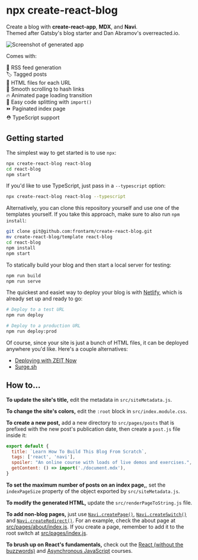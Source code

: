 npx create-react-blog
=====================

Create a blog with **create-react-app**, **MDX**, and **Navi**.<br />
Themed after Gatsby's blog starter and Dan Abramov's overreacted.io.

![Screenshot of generated app](./media/scrennshot.png)

Comes with:

📡 RSS feed generation<br />
🏷️ Tagged posts<br />
🚀 HTML files for each URL<br />
📜 Smooth scrolling to hash links<br />
🔥 Animated page loading transition<br />
🔗 Easy code splitting with `import()`<br />
⏩ Paginated index page<br />
⛑ TypeScript support


Getting started
---------------

The simplest way to get started is to use `npx`:

```bash
npx create-react-blog react-blog
cd react-blog
npm start
```

If you'd like to use TypeScript, just pass in a `--typescript` option:

```bash
npx create-react-blog react-blog --typescript
```

Alternatively, you can clone this repository yourself and use one of the templates yourself. If you take this approach, make sure to also run `npm install`:

```bash
git clone git@github.com:frontarm/create-react-blog.git
mv create-react-blog/template react-blog
cd react-blog
npm install
npm start
```

To statically build your blog and then start a local server for testing:

```bash
npm run build
npm run serve
```

The quickest and easiet way to deploy your blog is with [Netlify](https://netlify.com/), which is already set up and ready to go:

```bash
# Deploy to a test URL
npm run deploy

# Deploy to a production URL
npm run deploy:prod
```

Of course, since your site is just a bunch of HTML files, it can be deployed anywhere you'd like. Here's a couple alternatives:

- [Deploying with ZEIT Now](https://zeit.co/docs/v2/deployments/basics/)
- [Surge.sh](https://surge.sh/)


How to...
---------

**To update the site's title,** edit the metadata in `src/siteMetadata.js`.

**To change the site's colors,** edit the `:root` block in `src/index.module.css`.

**To create a new post,** add a new directory to `src/pages/posts` that is prefixed with the new post's publication date, then create a `post.js` file inside it:

```jsx
export default {
  title: `Learn How To Build This Blog From Scratch`,
  tags: ['react', 'navi'],
  spoiler: "An online course with loads of live demos and exercises.",
  getContent: () => import('./document.mdx'),
}
```

**To set the maximum number of posts on an index page,**, set the `indexPageSize` property of the object exported by `src/siteMetadata.js`.

**To modify the generated HTML,** update the `src/renderPageToString.js` file.

**To add non-blog pages,** just use [`Navi.createPage()`](https://frontarm.com/navi/reference/declarations/#createpage), [`Navi.createSwitch()`](https://frontarm.com/navi/reference/declarations/#createswitch) and [`Navi.createRedirect()`](https://frontarm.com/navi/reference/declarations/#createredirect). For an example, check the about page at [src/pages/about/index.js](src/pages/about/index.js). If you create a page, remember to add it to the root switch at [src/pages/index.js](src/pages/index.js).

**To brush up on React's fundamentals,** check out the [React (without the buzzwords)](https://frontarm.com/courses/learn-raw-react/) and [Asynchronous JavaScript](https://frontarm.com/courses/async-javascript/) courses.
